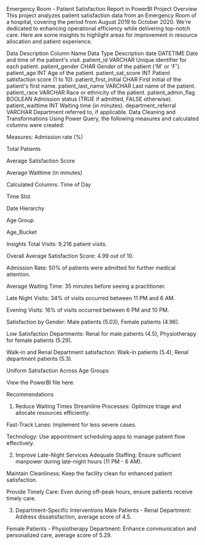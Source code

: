 Emergency Room - Patient Satisfaction Report in PowerBI
Project Overview
This project analyzes patient satisfaction data from an Emergency Room of a hospital, covering the period from August 2019 to October 2020. We're dedicated to enhancing operational efficiency while delivering top-notch care. Here are some insights to highlight areas for improvement in resource allocation and patient experience.

Data Description
Column Name	Data Type	Description
date	DATETIME	Date and time of the patient's visit.
patient_id	VARCHAR	Unique identifier for each patient.
patient_gender	CHAR	Gender of the patient ('M' or 'F').
patient_age	INT	Age of the patient.
patient_sat_score	INT	Patient satisfaction score (1 to 10).
patient_first_initial	CHAR	First initial of the patient's first name.
patient_last_name	VARCHAR	Last name of the patient.
patient_race	VARCHAR	Race or ethnicity of the patient.
patient_admin_flag	BOOLEAN	Admission status (TRUE if admitted, FALSE otherwise).
patient_waittime	INT	Waiting time (in minutes).
department_referral	VARCHAR	Department referred to, if applicable.
Data Cleaning and Transformations
Using Power Query, the following measures and calculated columns were created:

Measures:
Admission rate (%)

Total Patients

Average Satisfaction Score

Average Waittime (in minutes)

Calculated Columns:
Time of Day

Time Slot

Date Hierarchy

Age Group

Age_Bucket

Insights
Total Visits: 9,216 patient visits.

Overall Average Satisfaction Score: 4.99 out of 10.

Admission Rate: 50% of patients were admitted for further medical attention.

Average Waiting Time: 35 minutes before seeing a practitioner.

Late Night Visits: 34% of visits occurred between 11 PM and 6 AM.

Evening Visits: 16% of visits occurred between 6 PM and 10 PM.

Satisfaction by Gender: Male patients (5.03), Female patients (4.96).

Low Satisfaction Departments: Renal for male patients (4.5), Physiotherapy for female patients (5.29).

Walk-in and Renal Department satisfaction: Walk-in patients (5.4), Renal department patients (5.3).

Uniform Satisfaction Across Age Groups

View the PowerBI file here.

Recommendations
1. Reduce Waiting Times
Streamline Processes: Optimize triage and allocate resources efficiently.

Fast-Track Lanes: Implement for less severe cases.

Technology: Use appointment scheduling apps to manage patient flow effectively.

2. Improve Late-Night Services
Adequate Staffing: Ensure sufficient manpower during late-night hours (11 PM - 6 AM).

Maintain Cleanliness: Keep the facility clean for enhanced patient satisfaction.

Provide Timely Care: Even during off-peak hours, ensure patients receive timely care.

3. Department-Specific Interventions
Male Patients - Renal Department: Address dissatisfaction, average score of 4.5.

Female Patients - Physiotherapy Department: Enhance communication and personalized care, average score of 5.29.
